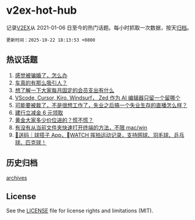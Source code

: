 # v2ex-hot-hub

 记录[V2EX](https://www.v2ex.com/)从 2021-01-06 日至今的热门话题。每小时抓取一次数据，按天[归档](archives)。

`更新时间：2025-10-22 18:13:53 +0800`

## 热议话题

1. [感觉被骗婚了，怎么办](https://www.v2ex.com/t/1167477)
1. [车真的有那么吸引人？](https://www.v2ex.com/t/1167462)
1. [想了解一下大家每月固定的会员支出有什么](https://www.v2ex.com/t/1167457)
1. [VScode, Cursor, Kiro, Windsurf， Zed 作为 AI 编辑器只留一个留哪个](https://www.v2ex.com/t/1167490)
1. [可能要被裁了，不是很想工作了，失业之后搞一个失业生存的直播怎么样？](https://www.v2ex.com/t/1167467)
1. [建行立减金 6 元领取](https://www.v2ex.com/t/1167464)
1. [黄金大家多少价位进的？慌不慌？](https://www.v2ex.com/t/1167471)
1. [有没有从当前文件夹快速打开终端的方法，不限 mac/win](https://www.v2ex.com/t/1167454)
1. [🎁送码｜球搭子 App，WATCH 挥拍运动记录，支持网球、羽毛球、乒乓球、匹克球！](https://www.v2ex.com/t/1167472)

## 历史归档

[archives](archives)

## License

See the [LICENSE](LICENSE) file for license rights and limitations (MIT).
